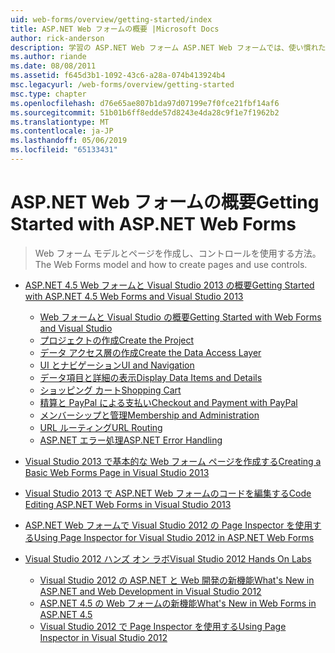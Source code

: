 ```yaml
---
uid: web-forms/overview/getting-started/index
title: ASP.NET Web フォームの概要 |Microsoft Docs
author: rick-anderson
description: 学習の ASP.NET Web フォーム ASP.NET Web フォームでは、使い慣れたドラッグ アンド ドロップ、イベント ドリブン モデルを使用して動的な web サイトをビルドできます。 デザイン サーフェイスと hund.
ms.author: riande
ms.date: 08/08/2011
ms.assetid: f645d3b1-1092-43c6-a28a-074b413924b4
msc.legacyurl: /web-forms/overview/getting-started
msc.type: chapter
ms.openlocfilehash: d76e65ae807b1da97d07199e7f0fce21fbf14af6
ms.sourcegitcommit: 51b01b6ff8edde57d8243e4da28c9f1e7f1962b2
ms.translationtype: MT
ms.contentlocale: ja-JP
ms.lasthandoff: 05/06/2019
ms.locfileid: "65133431"
---
```

# <a name="getting-started-with-aspnet-web-forms"></a><span data-ttu-id="e654e-104">ASP.NET Web フォームの概要</span><span class="sxs-lookup"><span data-stu-id="e654e-104">Getting Started with ASP.NET Web Forms</span></span>

> <span data-ttu-id="e654e-105">Web フォーム モデルとページを作成し、コントロールを使用する方法。</span><span class="sxs-lookup"><span data-stu-id="e654e-105">The Web Forms model and how to create pages and use controls.</span></span>

- [<span data-ttu-id="e654e-106">ASP.NET 4.5 Web フォームと Visual Studio 2013 の概要</span><span class="sxs-lookup"><span data-stu-id="e654e-106">Getting Started with ASP.NET 4.5 Web Forms and Visual Studio 2013</span></span>](getting-started-with-aspnet-45-web-forms/index.md)

    - [<span data-ttu-id="e654e-107">Web フォームと Visual Studio の概要</span><span class="sxs-lookup"><span data-stu-id="e654e-107">Getting Started with Web Forms and Visual Studio</span></span>](getting-started-with-aspnet-45-web-forms/introduction-and-overview.md)
    - [<span data-ttu-id="e654e-108">プロジェクトの作成</span><span class="sxs-lookup"><span data-stu-id="e654e-108">Create the Project</span></span>](getting-started-with-aspnet-45-web-forms/create-the-project.md)
    - [<span data-ttu-id="e654e-109">データ アクセス層の作成</span><span class="sxs-lookup"><span data-stu-id="e654e-109">Create the Data Access Layer</span></span>](getting-started-with-aspnet-45-web-forms/create_the_data_access_layer.md)
    - [<span data-ttu-id="e654e-110">UI とナビゲーション</span><span class="sxs-lookup"><span data-stu-id="e654e-110">UI and Navigation</span></span>](getting-started-with-aspnet-45-web-forms/ui_and_navigation.md)
    - [<span data-ttu-id="e654e-111">データ項目と詳細の表示</span><span class="sxs-lookup"><span data-stu-id="e654e-111">Display Data Items and Details</span></span>](getting-started-with-aspnet-45-web-forms/display_data_items_and_details.md)
    - [<span data-ttu-id="e654e-112">ショッピング カート</span><span class="sxs-lookup"><span data-stu-id="e654e-112">Shopping Cart</span></span>](getting-started-with-aspnet-45-web-forms/shopping-cart.md)
    - [<span data-ttu-id="e654e-113">精算と PayPal による支払い</span><span class="sxs-lookup"><span data-stu-id="e654e-113">Checkout and Payment with PayPal</span></span>](getting-started-with-aspnet-45-web-forms/checkout-and-payment-with-paypal.md)
    - [<span data-ttu-id="e654e-114">メンバーシップと管理</span><span class="sxs-lookup"><span data-stu-id="e654e-114">Membership and Administration</span></span>](getting-started-with-aspnet-45-web-forms/membership-and-administration.md)
    - [<span data-ttu-id="e654e-115">URL ルーティング</span><span class="sxs-lookup"><span data-stu-id="e654e-115">URL Routing</span></span>](getting-started-with-aspnet-45-web-forms/url-routing.md)
    - [<span data-ttu-id="e654e-116">ASP.NET エラー処理</span><span class="sxs-lookup"><span data-stu-id="e654e-116">ASP.NET Error Handling</span></span>](getting-started-with-aspnet-45-web-forms/aspnet-error-handling.md)
- [<span data-ttu-id="e654e-117">Visual Studio 2013 で基本的な Web フォーム ページを作成する</span><span class="sxs-lookup"><span data-stu-id="e654e-117">Creating a Basic Web Forms Page in Visual Studio 2013</span></span>](creating-a-basic-web-forms-page.md)
- [<span data-ttu-id="e654e-118">Visual Studio 2013 で ASP.NET Web フォームのコードを編集する</span><span class="sxs-lookup"><span data-stu-id="e654e-118">Code Editing ASP.NET Web Forms in Visual Studio 2013</span></span>](code-editing-in-web-forms-pages.md)
- [<span data-ttu-id="e654e-119">ASP.NET Web フォームで Visual Studio 2012 の Page Inspector を使用する</span><span class="sxs-lookup"><span data-stu-id="e654e-119">Using Page Inspector for Visual Studio 2012 in ASP.NET Web Forms</span></span>](using-page-inspector-in-a-visual-studio-11-beta-web-forms-project.md)
- [<span data-ttu-id="e654e-120">Visual Studio 2012 ハンズ オン ラボ</span><span class="sxs-lookup"><span data-stu-id="e654e-120">Visual Studio 2012 Hands On Labs</span></span>](hands-on-labs/index.md)

    - [<span data-ttu-id="e654e-121">Visual Studio 2012 の ASP.NET と Web 開発の新機能</span><span class="sxs-lookup"><span data-stu-id="e654e-121">What's New in ASP.NET and Web Development in Visual Studio 2012</span></span>](hands-on-labs/whats-new-in-aspnet-and-web-development-in-visual-studio-2012.md)
    - [<span data-ttu-id="e654e-122">ASP.NET 4.5 の Web フォームの新機能</span><span class="sxs-lookup"><span data-stu-id="e654e-122">What's New in Web Forms in ASP.NET 4.5</span></span>](hands-on-labs/whats-new-in-web-forms-in-aspnet-45.md)
    - [<span data-ttu-id="e654e-123">Visual Studio 2012 で Page Inspector を使用する</span><span class="sxs-lookup"><span data-stu-id="e654e-123">Using Page Inspector in Visual Studio 2012</span></span>](hands-on-labs/using-page-inspector-in-visual-studio-2012.md)
